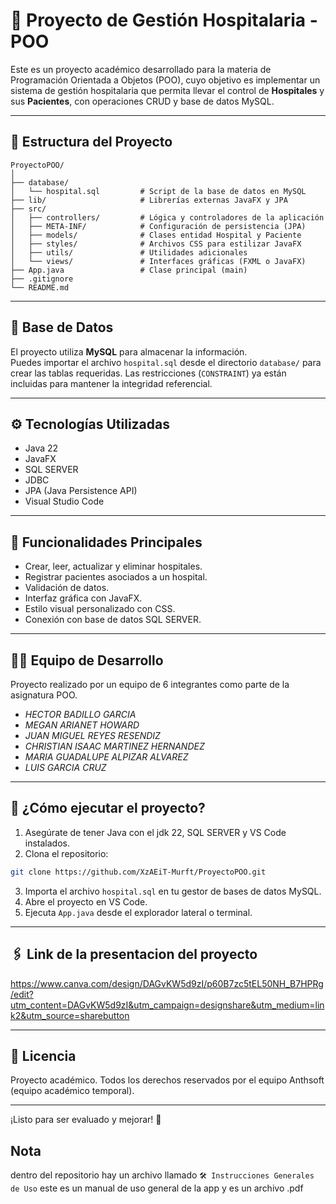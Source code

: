 # 🏥 Proyecto de Gestión Hospitalaria - POO

Este es un proyecto académico desarrollado para la materia de Programación Orientada a Objetos (POO), cuyo objetivo es implementar un sistema de gestión hospitalaria que permita llevar el control de **Hospitales** y sus **Pacientes**, con operaciones CRUD y base de datos MySQL.

---

## 📁 Estructura del Proyecto

```
ProyectoPOO/
│
├── database/
│   └── hospital.sql         # Script de la base de datos en MySQL
├── lib/                     # Librerías externas JavaFX y JPA
├── src/
│   ├── controllers/         # Lógica y controladores de la aplicación
│   ├── META-INF/            # Configuración de persistencia (JPA)
│   ├── models/              # Clases entidad Hospital y Paciente
│   ├── styles/              # Archivos CSS para estilizar JavaFX
│   ├── utils/               # Utilidades adicionales
│   └── views/               # Interfaces gráficas (FXML o JavaFX)
├── App.java                 # Clase principal (main)
├── .gitignore
└── README.md
```

---

## 💾 Base de Datos

El proyecto utiliza **MySQL** para almacenar la información.  
Puedes importar el archivo `hospital.sql` desde el directorio `database/` para crear las tablas requeridas. Las restricciones (`CONSTRAINT`) ya están incluidas para mantener la integridad referencial.

---

## ⚙️ Tecnologías Utilizadas

- Java 22
- JavaFX
- SQL SERVER
- JDBC
- JPA (Java Persistence API)
- Visual Studio Code

---

## 🔄 Funcionalidades Principales

- Crear, leer, actualizar y eliminar hospitales.
- Registrar pacientes asociados a un hospital.
- Validación de datos.
- Interfaz gráfica con JavaFX.
- Estilo visual personalizado con CSS.
- Conexión con base de datos SQL SERVER.

---

## 👨‍💻 Equipo de Desarrollo

Proyecto realizado por un equipo de 6 integrantes como parte de la asignatura POO.  

- *HECTOR BADILLO GARCIA*
- *MEGAN ARIANET HOWARD*
- *JUAN MIGUEL REYES RESENDIZ*
- *CHRISTIAN ISAAC MARTINEZ HERNANDEZ*
- *MARIA GUADALUPE ALPIZAR ALVAREZ*
- *LUIS GARCIA CRUZ*

---

## 🚀 ¿Cómo ejecutar el proyecto?

1. Asegúrate de tener Java con el jdk 22, SQL SERVER y VS Code instalados.
2. Clona el repositorio:

```bash
git clone https://github.com/XzAEiT-Murft/ProyectoPOO.git
```

3. Importa el archivo `hospital.sql` en tu gestor de bases de datos MySQL.
4. Abre el proyecto en VS Code.
5. Ejecuta `App.java` desde el explorador lateral o terminal.

---

## 🖇️ Link de la presentacion del proyecto

https://www.canva.com/design/DAGvKW5d9zI/p60B7zc5tEL50NH_B7HPRg/edit?utm_content=DAGvKW5d9zI&utm_campaign=designshare&utm_medium=link2&utm_source=sharebutton

---



## 📝 Licencia

Proyecto académico. Todos los derechos reservados por el equipo Anthsoft (equipo académico temporal).

---

¡Listo para ser evaluado y mejorar! 💙


## Nota

dentro del repositorio hay un archivo llamado `🛠 Instrucciones Generales de Uso` este es un manual de uso general de la app y es un archivo .pdf